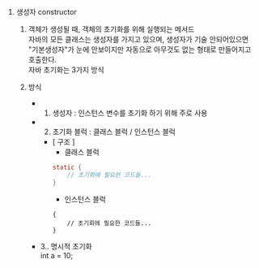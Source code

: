 1. 생성자 constructor
	1) 객체가 생성될 때, 객체의 초기화를 위해 실행되는 메서드  
	    자바의 모든 클래스는 생성자를 가지고 있으며, 생성자가 기술 안되어있으면 "기본생성자"가 눈에 안보이지만 자동으로 아무것도 없는 형태로 만들어지고 호출한다.  
	    자바 초기화는 3가지 방식
	
	2) 방식
		+ 1. 생성자 : 인스턴스 변수를 초기화 하기 위해 주로 사용  
		+ 2. 초기화 블럭 : 클래스 블럭 / 인스턴스 블럭
			* [ 구조 ]  
				- 클래스 블럭
				```java
				static {
					// 초기화에 필요한 코드들...
				}	
				```
				* 인스턴스 블럭
				```
				{
					// 초기회에 필요한 코드들...
				}
				```
		+ 3.. 명시적 초기화  
			int a = 10;
